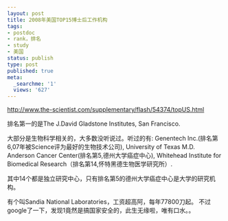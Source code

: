 ```yaml
---
layout: post
title: 2008年美国TOP15博士后工作机构
tags:
- postdoc
- rank，排名
- study
- 美国
status: publish
type: post
published: true
meta:
  _searchme: '1'
  views: '627'
---
```

<a href="http://www.the-scientist.com/supplementary/flash/54374/topUS.html" target="_blank">http://www.the-scientist.com/supplementary/flash/54374/topUS.html</a>

排名第一的是The J.David Gladstone Institutes, San Francisco.

大部分是生物科学相关的，大多数没听说过。听过的有: Genentech Inc.(排名第6,07年被Science评为最好的生物技术公司), University of Texas M.D. Anderson Cancer Center(排名第5,德州大学癌症中心), Whitehead Institute for Biomedical Research（排名第14,怀特黑德生物医学研究所）.

其中14个都是独立研究中心，只有排名第5的德州大学癌症中心是大学的研究机构。

有个叫Sandia National Laboratories，工资超高阿，每年77800刀起。 不过google了一下，发现1竟然是搞国家安全的，此生无缘啦，唯有口水。。
